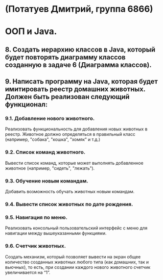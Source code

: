 # (Потатуев Дмитрий, группа 6866)
# ООП и Java.

## 8. Создать иерархию классов в Java, который будет повторять диаграмму классов созданную в задаче 6 (Диаграмма классов).

## 9. Написать программу на Java, которая будет имитировать реестр домашних животных. Должен быть реализован следующий функционал:

### 9.1. Добавление нового животного.
Реализовать функциональность для добавления новых животных в реестр. Животное должно определяться в правильный класс (например, "собака", "кошка", "хомяк" и т.д.)

### 9.2. Список команд животного.
Вывести список команд, которые может выполнять добавленное животное (например, "сидеть", "лежать").

### 9.3. Обучение новым командам.
Добавить возможность обучать животных новым командам.

### 9.4. Вывести список животных по дате рождения.

### 9.5. Навигация по меню.
Реализовать консольный пользовательский интерфейс с меню для навигации между вышеуказанными функциями.

### 9.6. Счетчик животных.
Создать механизм, который позволяет вывести на экран общее количество созданных животных любого типа (как домашних, так и вьючных), то есть, при создании каждого нового животного счетчик увеличивается на “1”. 